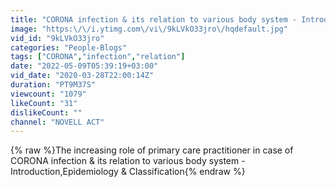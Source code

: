 ```yaml
---
title: "CORONA infection & its relation to various body system - Introduction,Epidemiology & Classification"
image: "https:\/\/i.ytimg.com\/vi\/9kLVkO33jro\/hqdefault.jpg"
vid_id: "9kLVkO33jro"
categories: "People-Blogs"
tags: ["CORONA","infection","relation"]
date: "2022-05-09T05:39:19+03:00"
vid_date: "2020-03-28T22:00:14Z"
duration: "PT9M37S"
viewcount: "1079"
likeCount: "31"
dislikeCount: ""
channel: "NOVELL ACT"
---
```

{% raw %}The increasing role of primary care practitioner in case of CORONA infection &amp; its relation to various body system - Introduction,Epidemiology &amp; Classification{% endraw %}
